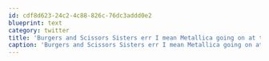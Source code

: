 ```yaml
---
id: cdf8d623-24c2-4c88-826c-76dc3addd0e2
blueprint: text
category: twitter
title: 'Burgers and Scissors Sisters err I mean Metallica going on at the @okcolab'
caption: 'Burgers and Scissors Sisters err I mean Metallica going on at the <span class="username username_linked">@<a href="https://twitter.com/okcolab" title="Okanagan coLab">okcolab</a></span>'
---
```

